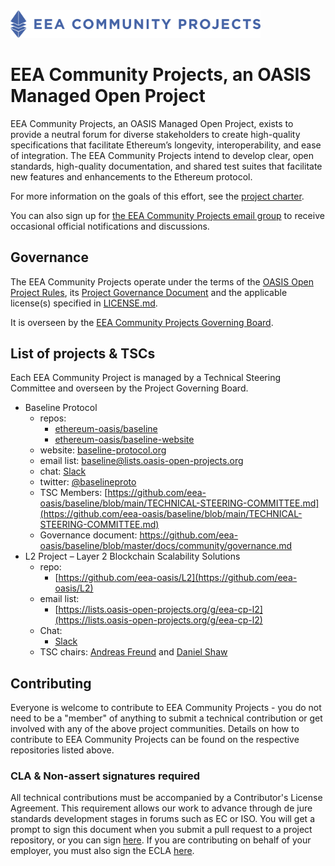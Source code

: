 <img src="artwork/eea-oneline.png" width="400">

# EEA Community Projects, an OASIS Managed Open Project

EEA Community Projects, an OASIS Managed Open Project, exists to provide a neutral forum for diverse stakeholders to create high-quality specifications that facilitate Ethereum’s longevity, interoperability, and ease of integration. The EEA Community Projects intend to develop clear, open standards, high-quality documentation, and shared test suites that facilitate new features and enhancements to the Ethereum protocol.

For more information on the goals of this effort, see the [project charter](./PROJECT_CHARTER.md).

You can also sign up for [the EEA Community Projects email group](https://lists.oasis-open-projects.org/g/eea-community-projects) to receive occasional official notifications and discussions.

## Governance
The EEA Community Projects operate under the terms of the [OASIS Open Project Rules](https://github.com/oasis-open-projects/documentation/blob/master/board-docs/open-projects-rules.md), its [Project Governance Document](https://github.com/eea-oasis/managed-open-project/blob/master/GOVERNANCE.md) and the applicable license(s) specified in [LICENSE.md](./LICENSE).

It is overseen by the [EEA Community Projects Governing Board](PROJECT-GOVERNING-BOARD.md).

## List of projects & TSCs
Each EEA Community Project is managed by a Technical Steering Committee and overseen by the Project Governing Board.

* Baseline Protocol
  * repos:
    * [ethereum-oasis/baseline](https://github.com/ethereum-oasis/baseline)
    * [ethereum-oasis/baseline-website](https://github.com/ethereum-oasis/baseline-website)
  * website: [baseline-protocol.org](https://www.baseline-protocol.org/)
  * email list: [baseline@lists.oasis-open-projects.org](https://lists.oasis-open-projects.org/g/baseline)
  * chat: [Slack](https://communityinviter.com/apps/ethereum-baseline/join-us)
  * twitter: [@baselineproto](https://twitter.com/baselineproto)
  * TSC Members: [https://github.com/eea-oasis/baseline/blob/main/TECHNICAL-STEERING-COMMITTEE.md](https://github.com/eea-oasis/baseline/blob/main/TECHNICAL-STEERING-COMMITTEE.md)
  * Governance document: https://github.com/eea-oasis/baseline/blob/master/docs/community/governance.md
* L2 Project – Layer 2 Blockchain Scalability Solutions
  * repo:
    * [https://github.com/eea-oasis/L2](https://github.com/eea-oasis/L2)  
  * email list:
    * [https://lists.oasis-open-projects.org/g/eea-cp-l2](https://lists.oasis-open-projects.org/g/eea-cp-l2)
  * Chat:
    * [Slack](https://join.slack.com/t/eeacommunityp-kte2307/shared_invite/zt-1qyb6xi90-85TS9xpU~XG8cK0Feeoofg)
  * TSC chairs: [Andreas Freund](https://github.com/Therecanbeonlyone1969) and [Daniel Shaw](https://github.com/dshaw)


<!-- * Ethereum OpenRPC - Bootstrapping
  * repos:
  * website:
  * email lists:
  * chat:
  * TSC Members:
  * Governance document:-->

## Contributing
Everyone is welcome to contribute to EEA Community Projects - you do not need to be a "member" of anything to submit a technical contribution or get involved with any of the above project communities. Details on how to contribute to EEA Community Projects can be found on the respective repositories listed above.

### CLA & Non-assert signatures required
All technical contributions must be accompanied by a Contributor's License Agreement. This requirement allows our work to advance through de jure standards development stages in forums such as EC or ISO. You will get a prompt to sign this document when you submit a pull request to a project repository, or you can sign [here](https://cla-assistant.io/eea-oasis/managed-open-project). If you are contributing on behalf of your employer, you must also sign the ECLA [here](https://www.oasis-open.org/open-projects/cla/entity-cla-20210630/).
